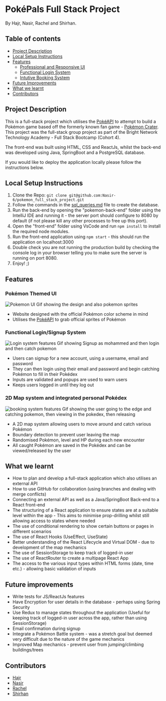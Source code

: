 # PokéPals Full Stack Project

By Hajr, Nasir, Rachel and Shirhan.

## Table of contents
<!--ts-->
* [Project Description](#project-description)
* [Local Setup Instructions](#local-setup-instructions)
* [Features](#features)
    * [Professional and Responsive UI](#professional-and-responsive-ui)
    * [Functional Login System](#functional-login-system)
    * [Intutive Booking System](#intuitive-booking-system)
* [Future Improvements](#future-improvements)
* [What we learnt](#what-we-learnt)
* [Contributors](#contributors)

<!--te-->



## Project Description

This is a full-stack project which utilises the [PokéAPI](https://pokeapi.co/) to attempt to build a Pokémon game based off the formerly known fan game - [Pokémon Crater](https://bulbapedia.bulbagarden.net/wiki/Pok%C3%A9mon_Vortex).  
This project was the full-stack group project as part of the Bright Network Technology Academy - Full Stack Bootcamp (Cohort 4).

The front-end was built using HTML, CSS and ReactJs, whilst the back-end was developed using Java, SpringBoot and a PostgreSQL database.

[//]: # (If currently deployed it can be found [here]&#40;https://nasir-6.github.io/Tic-Tac-Toe-Group-Project/&#41;. Please email at mfinasir06@gmail.com if it isn't or there are any issues.)
If you would like to deploy the application locally please follow the instructions below.

## Local Setup Instructions

1. Clone the Repo:
   ```git clone git@github.com:Nasir-6/pokemon_full_stack_project.git```
2. Follow the commands in the [sql_queries.md](https://github.com/Nasir-6/pokemon_full_stack_project/blob/main/pokemon-back-end/sql_queries.md) file to create the database.
3. Run the back-end by opening the "pokemon-back-end" folder using the IntelliJ IDE and running it - the server port should configure to 8080 by default (if not please kill any other processes to free up this port).
4. Open the "front-end" folder using VsCode and run ```npm install``` to install the required node modules.
5. Run the front-end application using ```npm start``` - this should run the application on localhost:3000
6. Double check you are not running the production build by checking the console log in your browser telling you to make sure the server is running on port 8080.
7. Enjoy! ;)



## Features
### Pokémon Themed UI
![Pokemon UI](https://github.com/Nasir-6/health-first-front-end-project/blob/main/demo_gifs/responsive_UI_demo.gif)
Gif showing the design and also pokemon sprites 
- Website designed with the official Pokémon color scheme in mind
- Utilises the [PokéAPI](https://pokeapi.co/) to grab official sprites of Pokémon

### Functional Login/Signup System
![Login system features](https://github.com/Nasir-6/health-first-front-end-project/blob/main/demo_gifs/login_system_demo.gif)
Gif showing Signup as mohammed and then login and then catch pokemon 
- Users can signup for a new account, using a username, email and password 
- They can then login using their email and password and begin catching Pokémon to fill in their Pokédex
- Inputs are validated and popups are used to warn users
- Keeps users logged in until they log out

### 2D Map system and integrated personal Pokédex
![booking system features](https://github.com/Nasir-6/health-first-front-end-project/blob/main/demo_gifs/Booking_system_demo.gif)
Gif showing the user going to the edge and catching pokemon, then viewing in the pokedex, then releasing 
- A 2D map system allowing users to move around and catch various Pokémon
- Boundary detection to prevent user leaving the map
- Randomised Pokémon, level and HP during each new encounter
- All caught Pokémon are saved in the Pokédex and can be viewed/released by the user



## What we learnt
- How to plan and develop a full-stack application which also utilises an external API
- How to use GitHub for collaboration (using branches and dealing with merge conflicts)
- Connecting an external API as well as a Java/SpringBoot Back-end to a React front-end
- The structuring of a React application to ensure states are at a suitable level within the app - This aims to minimise prop-drilling whilst still allowing access to states where needed
- The use of conditional rendering to show certain buttons or pages in different scenarios
- The use of React Hooks (UseEffect, UseState)
- Better understanding of the React Lifecycle and Virtual DOM - due to development of the map mechanics
- The use of SessionStorage to keep track of logged-in user
- The use of ReactRouter to create a multipage React App
- The access to the various input types within HTML forms (date, time etc.) - allowing basic validation of inputs 

## Future improvements
- Write tests for JS/ReactJs features
- Have Encryption for user details in the database - perhaps using Spring Security
- Use Redux to manage states throughout the application (Useful for keeping track of logged-in user across the app, rather than using SessionStorage)
- Email confirmation during signup
- Integrate a Pokémon Battle system - was a stretch goal but deemed very difficult due to the nature of the game mechanics
- Improved Map mechanics - prevent user from jumping/climbing buildings/trees


## Contributors

- [Hajr](https://github.com/hdelli)
- [Nasir](https://github.com/Nasir-6)
- [Rachel](https://github.com/RKaurB)
- [Shirhan](https://github.com/shirhan25)
